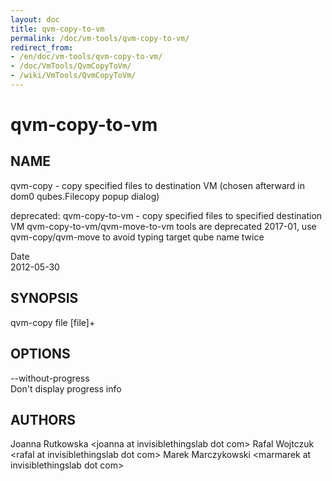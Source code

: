 ```yaml
---
layout: doc
title: qvm-copy-to-vm
permalink: /doc/vm-tools/qvm-copy-to-vm/
redirect_from:
- /en/doc/vm-tools/qvm-copy-to-vm/
- /doc/VmTools/QvmCopyToVm/
- /wiki/VmTools/QvmCopyToVm/
---
```


qvm-copy-to-vm
==============

NAME
----

qvm-copy - copy specified files to destination VM (chosen afterward in dom0 qubes.Filecopy popup dialog)

deprecated: qvm-copy-to-vm - copy specified files to specified destination VM
qvm-copy-to-vm/qvm-move-to-vm tools are deprecated 2017-01, use qvm-copy/qvm-move to avoid typing target qube name twice

Date  
2012-05-30

SYNOPSIS
--------

qvm-copy file [file]+

OPTIONS
-------

--without-progress  
Don't display progress info

AUTHORS
-------

Joanna Rutkowska \<joanna at invisiblethingslab dot com\>
Rafal Wojtczuk \<rafal at invisiblethingslab dot com\>
Marek Marczykowski \<marmarek at invisiblethingslab dot com\>
